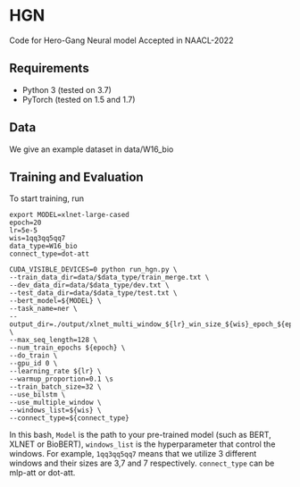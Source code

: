 # HGN
Code for Hero-Gang Neural model Accepted in NAACL-2022

## Requirements

- Python 3 (tested on 3.7)
- PyTorch (tested on 1.5 and 1.7)
## Data

We give an example dataset in data/W16_bio


## Training and Evaluation
To start training, run

```
export MODEL=xlnet-large-cased
epoch=20
lr=5e-5
wis=1qq3qq5qq7
data_type=W16_bio
connect_type=dot-att

CUDA_VISIBLE_DEVICES=0 python run_hgn.py \
--train_data_dir=data/$data_type/train_merge.txt \
--dev_data_dir=data/$data_type/dev.txt \
--test_data_dir=data/$data_type/test.txt \
--bert_model=${MODEL} \
--task_name=ner \
--output_dir=./output/xlnet_multi_window_${lr}_win_size_${wis}_epoch_${epoch}_${connect_type} \
--max_seq_length=128 \
--num_train_epochs ${epoch} \
--do_train \
--gpu_id 0 \
--learning_rate ${lr} \
--warmup_proportion=0.1 \s
--train_batch_size=32 \
--use_bilstm \
--use_multiple_window \
--windows_list=${wis} \
--connect_type=${connect_type}
```
In this bash, `Model` is the path to your pre-trained model (such as BERT, XLNET or BioBERT), `windows_list` is the hyperparameter that control the windows.
For example, `1qq3qq5qq7` means that we utilize 3 different windows and their sizes are 3,7 and 7 respectively. `connect_type` can be mlp-att or dot-att.

